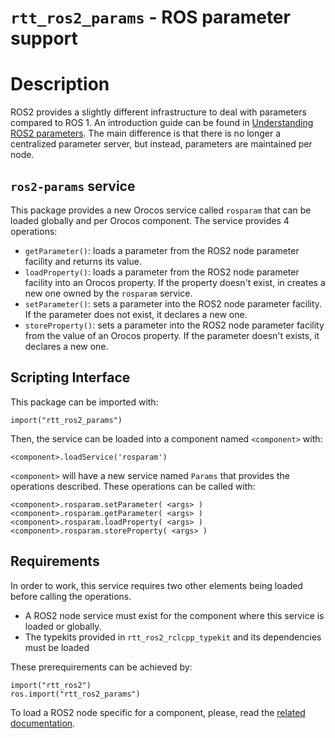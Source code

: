 
`rtt_ros2_params` - ROS parameter support
=========================================

# Description

ROS2 provides a slightly different infrastructure to deal with parameters compared to ROS 1. An introduction guide can be found in [Understanding ROS2 parameters](https://index.ros.org/doc/ros2/Tutorials/Parameters/Understanding-ROS2-Parameters/).
The main difference is that there is no longer a centralized parameter server, but instead, parameters are maintained per node.

## `ros2-params` service

This package provides a new Orocos service called `rosparam` that can be loaded globally and per Orocos component. The service provides 4 operations:
* `getParameter()`: loads a parameter from the ROS2 node parameter facility and returns its value.
* `loadProperty()`:  loads a parameter from the ROS2 node parameter facility into an Orocos property. If the property doesn't exist, in creates a new one owned by the `rosparam` service.
* `setParameter()`: sets a parameter into the ROS2 node parameter facility. If the parameter does not exist, it declares a new one.
* `storeProperty()`: sets a parameter into the ROS2 node parameter facility from the value of an Orocos property. If the parameter doesn't exists, it declares a new one.

## Scripting Interface

This package can be imported with:
```
import("rtt_ros2_params")
```

Then, the service can be loaded into a component named `<component>` with:
```
<component>.loadService('rosparam')
```

`<component>` will have a new service named `Params` that provides the operations described. These operations can be called with:
```
<component>.rosparam.setParameter( <args> )
<component>.rosparam.getParameter( <args> )
<component>.rosparam.loadProperty( <args> )
<component>.rosparam.storeProperty( <args> )
```

## Requirements

In order to work, this service requires two other elements being loaded before calling the operations.
* A ROS2 node service must exist for the component where this service is loaded or globally.
* The typekits provided in `rtt_ros2_rclcpp_typekit` and its dependencies must be loaded

These prerequirements can be achieved by:
```
import("rtt_ros2")
ros.import("rtt_ros2_params")
```

To load a ROS2 node specific for a component, please, read the [related documentation](../rtt_ros2_node/README.md).
